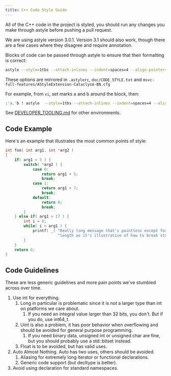```yaml
---
title: C++ Code Style Guide
---
```


All of the C++ code in the project is styled, you should run any changes you make through astyle
before pushing a pull request.

We are using astyle version 3.0.1. Version 3.1 should also work, though there are a few cases where
they disagree and require annotation.

Blocks of code can be passed through astyle to ensure that their formatting is correct:

```sh
astyle --style=1tbs --attach-inlines --indent=spaces=4 --align-pointer=name --max-code-length=100 --break-after-logical --indent-classes --indent-preprocessor --indent-switches --indent-col1-comments --min-conditional-indent=0 --pad-oper --unpad-paren --pad-paren-in --add-brackets --convert-tabs
```

These options are mirrored in `.astylerc`, `doc/CODE_STYLE.txt` and
`msvc-full-features/AStyleExtension-Cataclysm-BN.cfg`

For example, from `vi`, set marks a and b around the block, then:

```sh
:'a,'b ! astyle  --style=1tbs --attach-inlines --indent=spaces=4 --align-pointer=name --max-code-length=100 --break-after-logical --indent-classes --indent-preprocessor --indent-switches --indent-col1-comments --min-conditional-indent=0 --pad-oper --unpad-paren --pad-paren-in --add-brackets --convert-tabs
```

See [DEVELOPER_TOOLING.md](../../../../../../../doc/DEVELOPER_TOOLING.md) for other environments.

## Code Example

Here's an example that illustrates the most common points of style:

```cpp
int foo( int arg1, int *arg2 )
{
    if( arg1 < 5 ) {
        switch( *arg2 ) {
            case 0:
                return arg1 + 5;
                break;
            case 1:
                return arg1 + 7;
                break;
            default:
                return 0;
                break;
        }
    } else if( arg1 > 17 ) {
        int i = 0;
        while( i < arg1 ) {
            printf( _( "Really long message that's pointless except for the number %d and for its "
                       "length as it's illustrative of how to break strings properly.\n" ), i );
        }
    }
    return 0;
}
```

## Code Guidelines

These are less generic guidelines and more pain points we've stumbled across over time.

1. Use int for everything.
   1. Long in particular is problematic since it is _not_ a larger type than int on platforms we
      care about.
      1. If you need an integral value larger than 32 bits, you don't. But if you do, use int64_t.
   2. Uint is also a problem, it has poor behavior when overflowing and should be avoided for
      general purpose programming.
      1. If you need binary data, unsigned int or unsigned char are fine, but you should probably
         use a std::bitset instead.
   3. Float is to be avoided, but has valid uses.
2. Auto Almost Nothing. Auto has two uses, others should be avoided.
   1. Aliasing for extremely long iterator or functional declarations.
   2. Generic code support (but decltype is better).
3. Avoid using declaration for standard namespaces.
